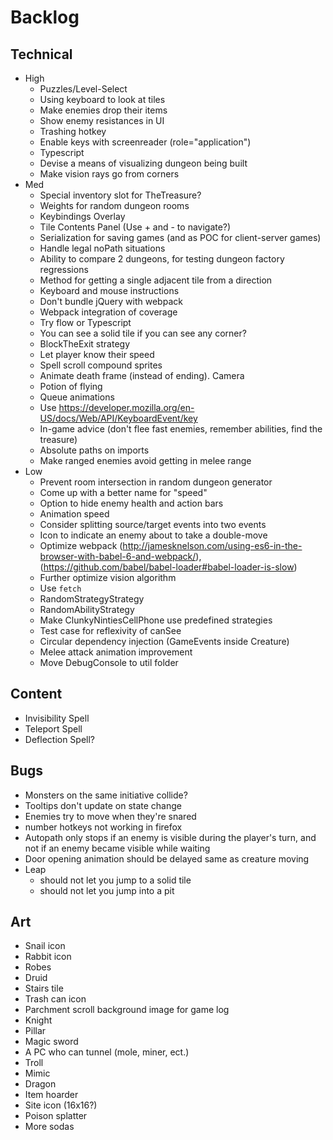 # Backlog
## Technical
- High
  - Puzzles/Level-Select
  - Using keyboard to look at tiles
  - Make enemies drop their items
  - Show enemy resistances in UI
  - Trashing hotkey
  - Enable keys with screenreader (role="application")
  - Typescript
  - Devise a means of visualizing dungeon being built
  - Make vision rays go from corners
- Med
  - Special inventory slot for TheTreasure?
  - Weights for random dungeon rooms
  - Keybindings Overlay
  - Tile Contents Panel (Use + and - to navigate?)
  - Serialization for saving games (and as POC for client-server games)
  - Handle legal noPath situations
  - Ability to compare 2 dungeons, for testing dungeon factory regressions
  - Method for getting a single adjacent tile from a direction
  - Keyboard and mouse instructions
  - Don't bundle jQuery with webpack
  - Webpack integration of coverage
  - Try flow or Typescript
  - You can see a solid tile if you can see any corner?
  - BlockTheExit strategy
  - Let player know their speed
  - Spell scroll compound sprites
  - Animate death frame (instead of ending). Camera
  - Potion of flying
  - Queue animations
  - Use https://developer.mozilla.org/en-US/docs/Web/API/KeyboardEvent/key
  - In-game advice (don't flee fast enemies, remember abilities, find the treasure)
  - Absolute paths on imports
  - Make ranged enemies avoid getting in melee range
- Low
  - Prevent room intersection in random dungeon generator
  - Come up with a better name for "speed"
  - Option to hide enemy health and action bars
  - Animation speed
  - Consider splitting source/target events into two events
  - Icon to indicate an enemy about to take a double-move
  - Optimize webpack (http://jamesknelson.com/using-es6-in-the-browser-with-babel-6-and-webpack/), (https://github.com/babel/babel-loader#babel-loader-is-slow)
  - Further optimize vision algorithm
  - Use `fetch`
  - RandomStrategyStrategy
  - RandomAbilityStrategy
  - Make ClunkyNintiesCellPhone use predefined strategies
  - Test case for reflexivity of canSee
  - Circular dependency injection (GameEvents inside Creature)
  - Melee attack animation improvement
  - Move DebugConsole to util folder

## Content
  - Invisibility Spell
  - Teleport Spell
  - Deflection Spell?

## Bugs
  - Monsters on the same initiative collide?
  - Tooltips don't update on state change
  - Enemies try to move when they're snared
  - number hotkeys not working in firefox
  - Autopath only stops if an enemy is visible during the player's turn, and not if an enemy became visible while waiting
  - Door opening animation should be delayed same as creature moving
  - Leap
    - should not let you jump to a solid tile
    - should not let you jump into a pit


## Art
  - Snail icon
  - Rabbit icon
  - Robes
  - Druid
  - Stairs tile
  - Trash can icon
  - Parchment scroll background image for game log
  - Knight
  - Pillar
  - Magic sword
  - A PC who can tunnel (mole, miner, ect.)
  - Troll
  - Mimic
  - Dragon
  - Item hoarder
  - Site icon (16x16?)
  - Poison splatter
  - More sodas
